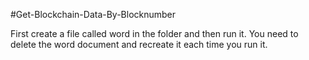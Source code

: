 #Get-Blockchain-Data-By-Blocknumber

First create a file called word in the folder and then run it. You need to delete the word document and recreate it each time you run it.
